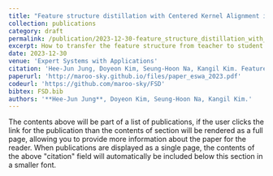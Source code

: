 ```yaml
---
title: "Feature structure distillation with Centered Kernel Alignment in BERT transferring"
collection: publications
category: draft
permalink: /publication/2023-12-30-feature_structure_distillation_with_centered_kernel_alignment_in_bert_transferring
excerpt: How to transfer the feature structure from teacher to student model?
date: 2023-12-30
venue: 'Expert Systems with Applications'
citation: 'Hee-Jun Jung, Doyeon Kim, Seung-Hoon Na, Kangil Kim. Feature structure distillation with Centered Kernel Alignment in BERT transferring. Expert Systems With Applications 2023.'
paperurl: 'http://maroo-sky.github.io/files/paper_eswa_2023.pdf'
codeurl: 'https://github.com/maroo-sky/FSD'
bibtex: FSD.bib
authors: '**Hee-Jun Jung**, Doyeon Kim, Seung-Hoon Na, Kangil Kim.'
---
```


The contents above will be part of a list of publications, if the user clicks the link for the publication than the contents of section will be rendered as a full page, allowing you to provide more information about the paper for the reader. When publications are displayed as a single page, the contents of the above "citation" field will automatically be included below this section in a smaller font.
